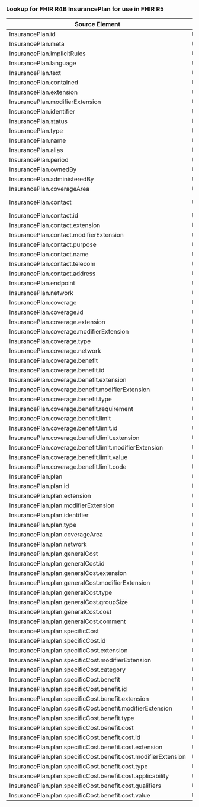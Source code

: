 ### Lookup for FHIR R4B InsurancePlan for use in FHIR R5

| Source Element | Usage | Target |
| -------------- | ----- | ------ |
| InsurancePlan.id | UseElementSameName | InsurancePlan.id |
| InsurancePlan.meta | UseElementSameName | InsurancePlan.meta |
| InsurancePlan.implicitRules | UseElementSameName | InsurancePlan.implicitRules |
| InsurancePlan.language | UseElementSameName | InsurancePlan.language |
| InsurancePlan.text | UseElementSameName | InsurancePlan.text |
| InsurancePlan.contained | UseElementSameName | InsurancePlan.contained |
| InsurancePlan.extension | UseElementSameName | InsurancePlan.extension |
| InsurancePlan.modifierExtension | UseElementSameName | InsurancePlan.modifierExtension |
| InsurancePlan.identifier | UseElementSameName | InsurancePlan.identifier |
| InsurancePlan.status | UseElementSameName | InsurancePlan.status |
| InsurancePlan.type | UseElementSameName | InsurancePlan.type |
| InsurancePlan.name | UseElementSameName | InsurancePlan.name |
| InsurancePlan.alias | UseElementSameName | InsurancePlan.alias |
| InsurancePlan.period | UseElementSameName | InsurancePlan.period |
| InsurancePlan.ownedBy | UseElementSameName | InsurancePlan.ownedBy |
| InsurancePlan.administeredBy | UseElementSameName | InsurancePlan.administeredBy |
| InsurancePlan.coverageArea | UseElementSameName | InsurancePlan.coverageArea |
| InsurancePlan.contact | UseExtension | http://hl7.org/fhir/4.3/StructureDefinition/extension-InsurancePlan.contact |
| InsurancePlan.contact.id | UseExtensionFromAncestor | - |
| InsurancePlan.contact.extension | UseExtensionFromAncestor | - |
| InsurancePlan.contact.modifierExtension | UseExtensionFromAncestor | - |
| InsurancePlan.contact.purpose | UseExtensionFromAncestor | - |
| InsurancePlan.contact.name | UseExtensionFromAncestor | - |
| InsurancePlan.contact.telecom | UseExtensionFromAncestor | - |
| InsurancePlan.contact.address | UseExtensionFromAncestor | - |
| InsurancePlan.endpoint | UseElementSameName | InsurancePlan.endpoint |
| InsurancePlan.network | UseElementSameName | InsurancePlan.network |
| InsurancePlan.coverage | UseElementSameName | InsurancePlan.coverage |
| InsurancePlan.coverage.id | UseElementSameName | InsurancePlan.coverage.id |
| InsurancePlan.coverage.extension | UseElementSameName | InsurancePlan.coverage.extension |
| InsurancePlan.coverage.modifierExtension | UseElementSameName | InsurancePlan.coverage.modifierExtension |
| InsurancePlan.coverage.type | UseElementSameName | InsurancePlan.coverage.type |
| InsurancePlan.coverage.network | UseElementSameName | InsurancePlan.coverage.network |
| InsurancePlan.coverage.benefit | UseElementSameName | InsurancePlan.coverage.benefit |
| InsurancePlan.coverage.benefit.id | UseElementSameName | InsurancePlan.coverage.benefit.id |
| InsurancePlan.coverage.benefit.extension | UseElementSameName | InsurancePlan.coverage.benefit.extension |
| InsurancePlan.coverage.benefit.modifierExtension | UseElementSameName | InsurancePlan.coverage.benefit.modifierExtension |
| InsurancePlan.coverage.benefit.type | UseElementSameName | InsurancePlan.coverage.benefit.type |
| InsurancePlan.coverage.benefit.requirement | UseElementSameName | InsurancePlan.coverage.benefit.requirement |
| InsurancePlan.coverage.benefit.limit | UseElementSameName | InsurancePlan.coverage.benefit.limit |
| InsurancePlan.coverage.benefit.limit.id | UseElementSameName | InsurancePlan.coverage.benefit.limit.id |
| InsurancePlan.coverage.benefit.limit.extension | UseElementSameName | InsurancePlan.coverage.benefit.limit.extension |
| InsurancePlan.coverage.benefit.limit.modifierExtension | UseElementSameName | InsurancePlan.coverage.benefit.limit.modifierExtension |
| InsurancePlan.coverage.benefit.limit.value | UseElementSameName | InsurancePlan.coverage.benefit.limit.value |
| InsurancePlan.coverage.benefit.limit.code | UseElementSameName | InsurancePlan.coverage.benefit.limit.code |
| InsurancePlan.plan | UseElementSameName | InsurancePlan.plan |
| InsurancePlan.plan.id | UseElementSameName | InsurancePlan.plan.id |
| InsurancePlan.plan.extension | UseElementSameName | InsurancePlan.plan.extension |
| InsurancePlan.plan.modifierExtension | UseElementSameName | InsurancePlan.plan.modifierExtension |
| InsurancePlan.plan.identifier | UseElementSameName | InsurancePlan.plan.identifier |
| InsurancePlan.plan.type | UseElementSameName | InsurancePlan.plan.type |
| InsurancePlan.plan.coverageArea | UseElementSameName | InsurancePlan.plan.coverageArea |
| InsurancePlan.plan.network | UseElementSameName | InsurancePlan.plan.network |
| InsurancePlan.plan.generalCost | UseElementSameName | InsurancePlan.plan.generalCost |
| InsurancePlan.plan.generalCost.id | UseElementSameName | InsurancePlan.plan.generalCost.id |
| InsurancePlan.plan.generalCost.extension | UseElementSameName | InsurancePlan.plan.generalCost.extension |
| InsurancePlan.plan.generalCost.modifierExtension | UseElementSameName | InsurancePlan.plan.generalCost.modifierExtension |
| InsurancePlan.plan.generalCost.type | UseElementSameName | InsurancePlan.plan.generalCost.type |
| InsurancePlan.plan.generalCost.groupSize | UseElementSameName | InsurancePlan.plan.generalCost.groupSize |
| InsurancePlan.plan.generalCost.cost | UseElementSameName | InsurancePlan.plan.generalCost.cost |
| InsurancePlan.plan.generalCost.comment | UseElementSameName | InsurancePlan.plan.generalCost.comment |
| InsurancePlan.plan.specificCost | UseElementSameName | InsurancePlan.plan.specificCost |
| InsurancePlan.plan.specificCost.id | UseElementSameName | InsurancePlan.plan.specificCost.id |
| InsurancePlan.plan.specificCost.extension | UseElementSameName | InsurancePlan.plan.specificCost.extension |
| InsurancePlan.plan.specificCost.modifierExtension | UseElementSameName | InsurancePlan.plan.specificCost.modifierExtension |
| InsurancePlan.plan.specificCost.category | UseElementSameName | InsurancePlan.plan.specificCost.category |
| InsurancePlan.plan.specificCost.benefit | UseElementSameName | InsurancePlan.plan.specificCost.benefit |
| InsurancePlan.plan.specificCost.benefit.id | UseElementSameName | InsurancePlan.plan.specificCost.benefit.id |
| InsurancePlan.plan.specificCost.benefit.extension | UseElementSameName | InsurancePlan.plan.specificCost.benefit.extension |
| InsurancePlan.plan.specificCost.benefit.modifierExtension | UseElementSameName | InsurancePlan.plan.specificCost.benefit.modifierExtension |
| InsurancePlan.plan.specificCost.benefit.type | UseElementSameName | InsurancePlan.plan.specificCost.benefit.type |
| InsurancePlan.plan.specificCost.benefit.cost | UseElementSameName | InsurancePlan.plan.specificCost.benefit.cost |
| InsurancePlan.plan.specificCost.benefit.cost.id | UseElementSameName | InsurancePlan.plan.specificCost.benefit.cost.id |
| InsurancePlan.plan.specificCost.benefit.cost.extension | UseElementSameName | InsurancePlan.plan.specificCost.benefit.cost.extension |
| InsurancePlan.plan.specificCost.benefit.cost.modifierExtension | UseElementSameName | InsurancePlan.plan.specificCost.benefit.cost.modifierExtension |
| InsurancePlan.plan.specificCost.benefit.cost.type | UseElementSameName | InsurancePlan.plan.specificCost.benefit.cost.type |
| InsurancePlan.plan.specificCost.benefit.cost.applicability | UseElementSameName | InsurancePlan.plan.specificCost.benefit.cost.applicability |
| InsurancePlan.plan.specificCost.benefit.cost.qualifiers | UseElementSameName | InsurancePlan.plan.specificCost.benefit.cost.qualifiers |
| InsurancePlan.plan.specificCost.benefit.cost.value | UseElementSameName | InsurancePlan.plan.specificCost.benefit.cost.value |

